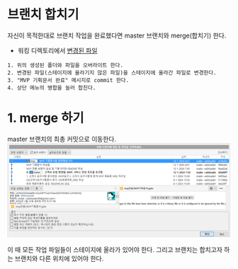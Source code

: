 # 브랜치 합치기  


자신이 목적한대로 브랜치 작업을 완료했다면 master 브랜치와 merge(합치기) 한다.

- 워킹 디렉토리에서 [변경된 파일](data/commit_5_2.zip)

~~~
1. 위의 생성된 폴더와 파일을 오버라이트 한다.
2. 변경된 파일(스테이지에 올라기지 않은 파일)을 스테이지에 올라간 파일로 변경한다.
3. "MVP 기획문서 완료" 메시지로 commit 한다. 
4. 상단 메뉴의 병합을 눌러 합친다. 
~~~

# 1.  merge 하기 
master 브랜치의 최총 커밋으로 이동한다.  
![](images/commit_mvp_3_1.png)

이 때 모든 작업 파일들이 스테이지에 올라가 있어야 한다. 그리고 브랜치는 합치고자 하는 브랜치와 다른 위치에 있어야 한다.

